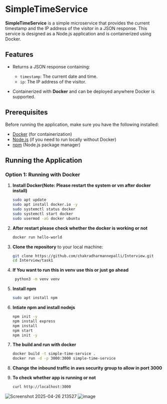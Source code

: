 # SimpleTimeService

**SimpleTimeService** is a simple microservice that provides the current timestamp and the IP address of the visitor in a JSON response. This service is designed as a Node.js application and is containerized using Docker.

## Features
- Returns a JSON response containing:
  - `timestamp`: The current date and time.
  - `ip`: The IP address of the visitor.
  
- Containerized with **Docker** and can be deployed anywhere Docker is supported.

## Prerequisites

Before running the application, make sure you have the following installed:

- [Docker](https://www.docker.com/get-started) (for containerization)
- [Node.js](https://nodejs.org/) (if you need to run locally without Docker)
- [npm](https://www.npmjs.com/) (Node.js package manager)

## Running the Application

### Option 1: Running with Docker

1. **Install Docker(Note: Please restart the system or vm after docker install)**
    ```bash
    sudo apt update
    sudo apt install docker.io -y
    sudo systemctl status docker
    sudo systemctl start docker
    sudo usermod -aG docker ubuntu
2. **After restart please check whether the docker is working or not**
     ```bash
     docker run hello-world
3. **Clone the repository** to your local machine:

   ```bash
   git clone https://github.com/chakradharmannepalli/Interview.git
   cd Interview/task1
4. **If You want to run this in venv use this or just go ahead**
   ```bash
    python3 -m venv venv

5. **Install npm**
   ```bash
   sudo apt install npm
6. **Intiate npm and install nodejs**
   ```bash
   npm init -y
   npm install express
   npm install
   npm start
   npm init -y
7. **The build and run with docker**
   ```bash
   docker build -t simple-time-service .
   docker run -d -p 3000:3000 simple-time-service
8. **Change the inbound traffic in aws security group to allow in port 3000**
9. **To check whether app is running or not**
   ```bash
   curl http://localhost:3000
  ![Screenshot 2025-04-26 213527](https://github.com/user-attachments/assets/a9007c6b-68b5-47a0-bb83-131c28eaef7d)
  ![image](https://github.com/user-attachments/assets/3e7e61c4-55ab-4194-be32-27f28eaffa37)

